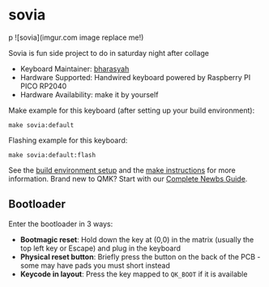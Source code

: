 # sovia
p
![sovia](imgur.com image replace me!)

Sovia is fun side project to do in saturday night after collage

* Keyboard Maintainer: [bharasyah](https://github.com/bharasyah)
* Hardware Supported: Handwired keyboard powered by Raspberry PI PICO RP2040
* Hardware Availability: make it by yourself

Make example for this keyboard (after setting up your build environment):

    make sovia:default

Flashing example for this keyboard:

    make sovia:default:flash

See the [build environment setup](https://docs.qmk.fm/#/getting_started_build_tools) and the [make instructions](https://docs.qmk.fm/#/getting_started_make_guide) for more information. Brand new to QMK? Start with our [Complete Newbs Guide](https://docs.qmk.fm/#/newbs).

## Bootloader

Enter the bootloader in 3 ways:

* **Bootmagic reset**: Hold down the key at (0,0) in the matrix (usually the top left key or Escape) and plug in the keyboard
* **Physical reset button**: Briefly press the button on the back of the PCB - some may have pads you must short instead
* **Keycode in layout**: Press the key mapped to `QK_BOOT` if it is available
